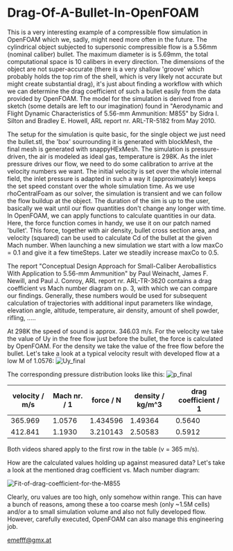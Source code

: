 # Drag-Of-A-Bullet-In-OpenFOAM
This is a very interesting example of a compressible flow simulation in OpenFOAM which we, sadly, might need more often in the future. The cylindrical object subjected to supersonic compressible flow is a 5.56mm (nominal caliber) bullet. The maximum diameter is is 5.69mm, the total computational space is 10 calibers in every direction. The dimensions of the object are not super-accurate (there is a very shallow 'groove' which probably holds the top rim of the shell, which is very likely not accurate but might create substantial drag), it's just about finding a workflow with which we can determine the drag coefficient of such a bullet easily from the data provided by OpenFOAM. 
The model for the simulation is derived from a sketch (some details are left to our imagination) found in "Aerodynamic and Flight Dynamic Characteristics of 5.56-mm Ammunition: M855" by Sidra I. Silton and Bradley E. Howell, ARL report nr. ARL-TR-5182 from May 2010. 

The setup for the simulation is quite basic, for the single object we just need the bullet.stl, the 'box' sourrounding it is generated with blockMesh, the final mesh is generated with snappyHExMesh.
The simulation is pressure-driven, the air is modeled as ideal gas, temperature is 298K. As the inlet pressure drives our flow, we need to do some calibration to arrive at the velocity numbers we want. The initial velocity is set over the whole internal field, the inlet pressure is adapted in such a way it (approximately) keeps the set speed constant over the whole simulation time. As we use rhoCentralFoam as our solver, the simulation is transient and we can follow the flow buildup at the object. The duration of the sim is up to the user, basically we wait until our flow quantities don't change any longer with time. In OpenFOAM, we can apply functions to calculate quantities in our data. Here, the force function comes in handy, we use it on our patch named 'bullet'. This force, together with air density, bullet cross section area, and velocity (squared) can be used to calculate Cd of the bullet at the given Mach number. When launching a new simulation we start with a low maxCo = 0.1 and give it a few timeSteps. Later we steadily increase maxCo to 0.5. 

The report "Conceptual Design Approach for Small-Caliber Aeroballistics With Application to 5.56-mm Ammunition" by Paul Weinacht, James F. Newill, and Paul J. Conroy, ARL report nr. ARL-TR-3620 contains a drag coefficient vs Mach number diagram on p. 3, with which we can compare our findings. Generally, these numbers would be used for subsequent calculation of trajectories with additional input parameters like windage, elevation angle, altitude, temperature, air density, amount of shell powder, rifling, .....

At 298K the speed of sound is approx. 346.03 m/s. For the velocity we take the value of Uy in the free flow just before the bullet, the force is calculated by OpenFOAM. For the density we take the value of the free flow before the bullet. 
Let's take a look at a typical velocity result with developed flow at a low M of 1.0576:
![Uy_final](https://github.com/user-attachments/assets/1d551f82-b4d4-4486-afaa-d23d3bdb8382)

The corresponding pressure distribution looks like this:
![p_final](https://github.com/user-attachments/assets/912dfb8e-6c19-4d18-b005-38df20b109f0)


| velocity / m/s | Mach nr. / 1 | force / N | density / kg/m^3 | drag coefficient / 1 |
| ------------- | ------------- | ------------- | ------------- | ------------- |
| 365.969  | 1.0576  | 1.434596 | 1.49364  | 0.5640  |
| 412.841  | 1.1930 | 3.210143  | 2.50583  | 0.5912  |

Both videos shared apply to the first row in the table (v = 365 m/s). 

How are the calculated values holding up against measured data? Let's take a look at the mentioned drag coefficient vs. Mach number diagram:

![Fit-of-drag-coefficient-for-the-M855](https://github.com/user-attachments/assets/71c09887-cc43-49e9-a14a-e33cfa78ed7b)

Clearly, oru values are too high, only somehow within range. This can have a bunch of reasons, among these a too coarse mesh (only ~1.5M cells) and/or a to small simulation volume and also not fully developed flow. 
However, carefully executed, OpenFOAM can also manage this engineering job.

emefff@gmx.at








